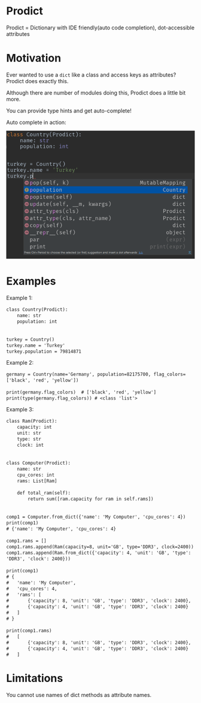 # Prodict
Prodict = Dictionary with IDE friendly(auto code completion), dot-accessible attributes

# Motivation
Ever wanted to use a `dict` like a class and access keys as attributes? Prodict does exactly this. 

Although there are number of modules doing this, Prodict does a little bit more.

You can provide type hints and get auto-complete!

Auto complete in action:

![auto code complete](/auto-complete1.png?raw=true "Auto complete in action!")

# Examples

Example 1:
```
class Country(Prodict):
    name: str
    population: int


turkey = Country()
turkey.name = 'Turkey'
turkey.population = 79814871
```

Example 2:
```
germany = Country(name='Germany', population=82175700, flag_colors=['black', 'red', 'yellow'])

print(germany.flag_colors)  # ['black', 'red', 'yellow']
print(type(germany.flag_colors)) # <class 'list'>
```

Example 3:
```
class Ram(Prodict):
    capacity: int
    unit: str
    type: str
    clock: int


class Computer(Prodict):
    name: str
    cpu_cores: int
    rams: List[Ram]

    def total_ram(self):
        return sum([ram.capacity for ram in self.rams])


comp1 = Computer.from_dict({'name': 'My Computer', 'cpu_cores': 4})
print(comp1)
# {'name': 'My Computer', 'cpu_cores': 4}

comp1.rams = []
comp1.rams.append(Ram(capacity=8, unit='GB', type='DDR3', clock=2400))
comp1.rams.append(Ram.from_dict({'capacity': 4, 'unit': 'GB', 'type': 'DDR3', 'clock': 2400}))

print(comp1)
# {
#   'name': 'My Computer',
#   'cpu_cores': 4, 
#   'rams': [
#       {'capacity': 8, 'unit': 'GB', 'type': 'DDR3', 'clock': 2400},
#       {'capacity': 4, 'unit': 'GB', 'type': 'DDR3', 'clock': 2400}
#   ]
# }

print(comp1.rams)
#   [
#       {'capacity': 8, 'unit': 'GB', 'type': 'DDR3', 'clock': 2400},
#       {'capacity': 4, 'unit': 'GB', 'type': 'DDR3', 'clock': 2400}
#   ]
```


# Limitations
You cannot use names of dict methods as attribute names.

